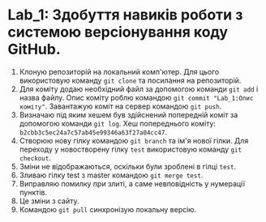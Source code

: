 # Lab_1: Здобуття навиків роботи з системою версіонування коду GitHub.

1. Клоную репозиторій на локальний комп'ютер. Для цього використовую команду `git clone` та посилання на репозиторій.
2. Для коміту додаю необхідний файл за допомогою команди `git add` i назва файлу. Опис коміту роблю командою `git commit "Lab_1:Опис коміту"`. Завантажую коміт на сервер командою `git push`.
3. Визначаю під яким хешем був здійснений попередній коміт за допомогою команди `git log`. Хеш попереднього коміту: `b2cbb3c5ec24a7c57ab45e99346a63f27a04cc47`.
4. Створюю нову гілку командою `git branch` та ім'я нової гілки. Для переходу у новостворену гілку `test` використовую команду `git checkout`.
5. Зміни не відображаються, оскільки були зроблені в гілці `test`.
6. Зливаю гілку test з master командою `git merge test`.
7. Виправляю помилку при злиті, а саме невповідність у нумерації пунктів.
8. Це зміни з сайту.
9. Командою `git pull` синхронізую локальну версію.
